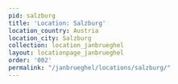 ```yaml
---
pid: salzburg
title: 'Location: Salzburg'
location_country: Austria
location_city: Salzburg
collection: location_janbrueghel
layout: locationpage_janbrueghel
order: '002'
permalink: "/janbrueghel/locations/salzburg/"
---
```

